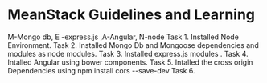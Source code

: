 # MeanStack Guidelines and Learning 
M-Mongo db, E -express.js ,A-Angular, N-node
Task 1. Installed Node Environment.
Task 2. Installed Mongo Db and Mongoose dependencies and modules as node modules.
Task 3. Installed express.js modules .
Task 4. Intalled Angular using bower components.
Task 5. Intalled the cross origin Dependencies using npm install cors --save-dev
Task 6. 
